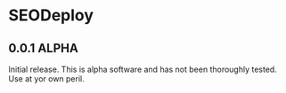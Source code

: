 # SEODeploy

## 0.0.1 ALPHA
Initial release. This is alpha software and has not been thoroughly tested.  Use at yor own peril.
